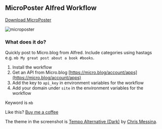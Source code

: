 ## MicroPoster Alfred Workflow

[Download MicroPoster](https://github.com/rknightuk/alfred-workflows/raw/main/workflows/microposter/microposter.alfredworkflow)

![microposter](src/screenshot.png)

### What does it do?

Quickly post to Micro.blog from Alfred. Include categories using hastags e.g. `mb My great post about a book #books`.

1. Install the workflow
2. Get an API from Micro.blog [https://micro.blog/account/apps](https://micro.blog/account/apps)
3. Add the key to `api_key` in environment variables for the workflow
4. Add your domain under `site` in the environment variables for the workflow

Keyword is `mb`

Like this? [Buy me a coffee](https://www.buymeacoffee.com/rknightuk)

The theme in the screenshot is [Tempo Alternative (Dark)](https://github.com/chrismessina/alfred-theme-tempo#tempo-alternative-dark) by [Chris Messina](https://github.com/chrismessina).
